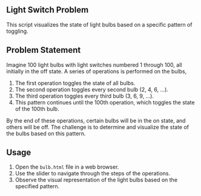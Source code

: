 ## Light Switch Problem

This script visualizes the state of light bulbs based on a specific pattern of toggling.

## Problem Statement

Imagine 100 light bulbs with light switches numbered 1 through 100, all initially in the off state. A series of operations is performed on the bulbs,

1. The first operation toggles the state of all bulbs.
2. The second operation toggles every second bulb (2, 4, 6, ...).
3. The third operation toggles every third bulb (3, 6, 9, ...).
4. This pattern continues until the 100th operation, which toggles the state of the 100th bulb.

By the end of these operations, certain bulbs will be in the on state, and others will be off. The challenge is to determine and visualize the state of the bulbs based on this pattern.

## Usage

1. Open the `bulb.html` file in a web browser.
2. Use the slider to navigate through the steps of the operations.
3. Observe the visual representation of the light bulbs based on the specified pattern.
